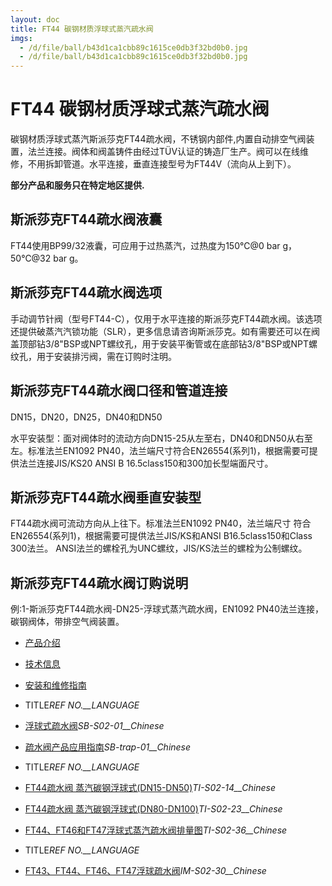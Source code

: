 ```yaml
---
layout: doc
title: FT44 碳钢材质浮球式蒸汽疏水阀
imgs:
  - /d/file/ball/b43d1ca1cbb89c1615ce0db3f32bd0b0.jpg
  - /d/file/ball/b43d1ca1cbb89c1615ce0db3f32bd0b0.jpg
---
```


# FT44 碳钢材质浮球式蒸汽疏水阀

碳钢材质浮球式蒸汽斯派莎克FT44疏水阀，不锈钢内部件,内置自动排空气阀装置，法兰连接。阀体和阀盖铸件由经过TÜV认证的铸造厂生产。阀可以在线维修，不用拆卸管道。水平连接，垂直连接型号为FT44V（流向从上到下）。

**部分产品和服务只在特定地区提供.**

## 斯派莎克FT44疏水阀液囊

FT44使用BP99/32液囊，可应用于过热蒸汽，过热度为150℃@0 bar g，50℃@32 bar g。

## 斯派莎克FT44疏水阀选项

手动调节针阀（型号FT44-C），仅用于水平连接的斯派莎克FT44疏水阀。该选项还提供破蒸汽汽锁功能（SLR），更多信息请咨询斯派莎克。如有需要还可以在阀盖顶部钻3/8"BSP或NPT螺纹孔，用于安装平衡管或在底部钻3/8"BSP或NPT螺纹孔，用于安装排污阀，需在订购时注明。

## 斯派莎克FT44疏水阀口径和管道连接

DN15，DN20，DN25，DN40和DN50

水平安装型：面对阀体时的流动方向DN15-25从左至右，DN40和DN50从右至左。标准法兰EN1092 PN40，法兰端尺寸符合EN26554(系列1)，根据需要可提供法兰连接JIS/KS20 ANSI B 16.5class150和300加长型端面尺寸。

## 斯派莎克FT44疏水阀垂直安装型

FT44疏水阀可流动方向从上往下。标准法兰EN1092 PN40，法兰端尺寸 符合EN26554(系列1)，根据需要可提供法兰JIS/KS和ANSI B16.5class150和Class 300法兰。 ANSI法兰的螺栓孔为UNC螺纹，JIS/KS法兰的螺栓为公制螺纹。

## 斯派莎克FT44疏水阀订购说明

例:1-斯派莎克FT44疏水阀-DN25-浮球式蒸汽疏水阀，EN1092 PN40法兰连接，碳钢阀体，带排空气阀装置。

- [产品介绍](<javascript:navactive(1);>)
- [技术信息](<javascript:navactive(2);>)
- [安装和维修指南](<javascript:navactive(3);>)

- TITLE*REF NO.\_\_LANGUAGE*
- [浮球式疏水阀](/d/pdf/SB-S02-01-%E6%B5%AE%E7%90%83%E5%BC%8F%E7%96%8F%E6%B0%B4%E9%98%80.pdf)_SB-S02-01\_\_Chinese_
- [疏水阀产品应用指南](/d/pdf/SB-trap-01-%E7%96%8F%E6%B0%B4%E9%98%80%E4%BA%A7%E5%93%81%E5%BA%94%E7%94%A8%E6%8C%87%E5%8D%97.pdf)_SB-trap-01\_\_Chinese_

- TITLE*REF NO.\_\_LANGUAGE*
- [FT44疏水阀 蒸汽碳钢浮球式(DN15-DN50)](</d/pdf/TI-S02-14-FT44%20碳钢材质浮球式蒸汽疏水阀(DN15-DN50).pdf>)_TI-S02-14\_\_Chinese_
- [FT44疏水阀 蒸汽碳钢浮球式(DN80-DN100)](</d/pdf/TI-S02-23-FT44%20碳钢材质浮球式蒸汽疏水阀(DN80和DN100).pdf>)_TI-S02-23\_\_Chinese_
- [FT44、FT46和FT47浮球式蒸汽疏水阀排量图](/d/pdf/TI-S02-36-FT44、FT46和FT47浮球式蒸汽疏水阀排量图.pdf)_TI-S02-36\_\_Chinese_

- TITLE*REF NO.\_\_LANGUAGE*
- [FT43、FT44、FT46、FT47浮球疏水阀](/d/pdf/IM-S02-30-FT43、FT44、FT46、FT47浮球疏水阀.pdf)_IM-S02-30\_\_Chinese_
